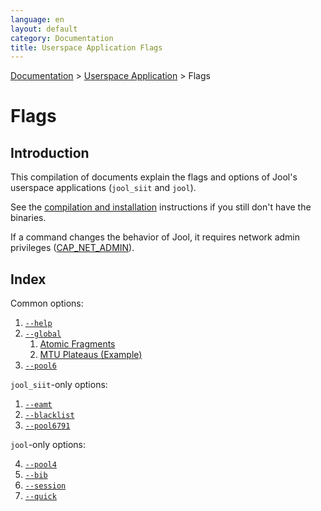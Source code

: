 ```yaml
---
language: en
layout: default
category: Documentation
title: Userspace Application Flags
---
```


[Documentation](documentation.html) > [Userspace Application](documentation.html#userspace-application) > Flags

# Flags

## Introduction

This compilation of documents explain the flags and options of Jool's userspace applications (`jool_siit` and `jool`).

See the [compilation and installation](usr-install.html) instructions if you still don't have the binaries.

If a command changes the behavior of Jool, it requires network admin privileges (<a href="http://linux.die.net/man/7/capabilities" target="_blank">CAP_NET_ADMIN</a>).

## Index

Common options:

1. [`--help`](usr-flags-help.html)
2. [`--global`](usr-flags-global.html)
	1. [Atomic Fragments](usr-flags-atomic.html)
	2. [MTU Plateaus (Example)](usr-flags-plateaus.html)
3. [`--pool6`](usr-flags-pool6.html)

`jool_siit`-only options:

1. [`--eamt`](usr-flags-eamt.html)
2. [`--blacklist`](usr-flags-blacklist.html)
2. [`--pool6791`](usr-flags-pool6791.html)

`jool`-only options:

4. [`--pool4`](usr-flags-pool4.html)
1. [`--bib`](usr-flags-bib.html)
2. [`--session`](usr-flags-session.html)
3. [`--quick`](usr-flags-quick.html)

